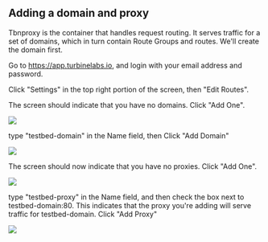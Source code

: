 ## Adding a domain and proxy

Tbnproxy is the container that handles request routing. It serves traffic for a
set of domains, which in turn contain Route Groups and routes. We'll create
the domain first.

Go to https://app.turbinelabs.io, and login with your email address
and password.

Click "Settings" in the top right portion of the screen, then "Edit
Routes".

The screen should indicate that you have no domains. Click "Add One".

<img src="/assets/no_domain.png"/>

type "testbed-domain" in the Name field, then Click "Add Domain"

<img src="/assets/add_domain.png"/>

The screen should now indicate that you have no proxies. Click "Add
One".

<img src="/assets/no_proxies.png"/>

type "testbed-proxy" in the Name field, and then check the box next to
testbed-domain:80. This indicates that the proxy you're adding will
serve traffic for testbed-domain. Click "Add Proxy"

<img src="/assets/add_proxy.png"/>
